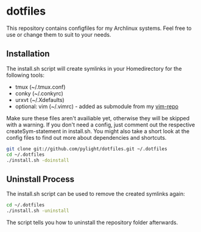 dotfiles 
========
This repository contains configfiles for my Archlinux systems. Feel free to use or change them to suit to your needs.

Installation
-------------
The install.sh script will create symlinks in your Homedirectory for the following tools:

* tmux (~/.tmux.conf)
* conky (~/.conkyrc)
* urxvt (~/.Xdefaults)
* optional: vim (~/.vimrc) - added as submodule from my [vim-repo](https://github.com/pylight/vimrc)

Make sure these files aren't availiable yet, otherwise they will be skipped with a warning. If you don't need a config, just comment out the respective createSym-statement in install.sh. You might also take a short look at the config files to find out more about dependencies and shortcuts. 

```bash
git clone git://github.com/pylight/dotfiles.git ~/.dotfiles
cd ~/.dotfiles
./install.sh -doinstall
```

Uninstall Process
------------------

The install.sh script can be used to remove the created symlinks again:

```bash
cd ~/.dotfiles
./install.sh -uninstall
```

The script tells you how to uninstall the repository folder afterwards.
